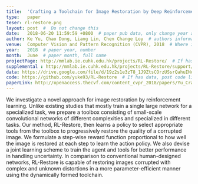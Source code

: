 ```yaml
---
title:  'Crafting a Toolchain for Image Restoration by Deep Reinforcement Learning'  #  Paper title, covered by ''
type:   paper
teser: rl-restore.png
layout: post  #  Do not change this
date:   2018-06-20 11:59:59 +0800  # paper pub data, only change year and month according to this format
author: Ke Yu, Chao Dong, Liang Lin, Chen Change Loy  # authors information
venue:  Computer Vision and Pattern Recognition (CVPR), 2018  # Where it be, ICCV and CVPR remove IEEE Conference on, 
year:   2018  # paper year, number
month:  June  # paper month, full name
projectPage: http://mmlab.ie.cuhk.edu.hk/projects/RL-Restore/  # If has project page, link here, otherwise None
supplemental : http://mmlab.ie.cuhk.edu.hk/projects/RL-Restore/support/supp.pdf
data: https://drive.google.com/file/d/19z2s1e3zT8_1J9ZtsCOrzUSsrQahuINo/view?usp=drive_open  # If has data, post data link here, otherwise None
code: https://github.com/yuke93/RL-Restore  # If has data, post code link here, otherwise None
paperLink: http://openaccess.thecvf.com/content_cvpr_2018/papers/Yu_Crafting_a_Toolchain_CVPR_2018_paper.pdf  # post paper pdf link here
---
```


We investigate a novel approach for image restoration by reinforcement learning. Unlike existing studies that mostly train a single large network for a specialized task, we prepare a toolbox consisting of small-scale convolutional networks of different complexities and specialized in different tasks. Our method, RL-Restore, then learns a policy to select appropriate tools from the toolbox to progressively restore the quality of a corrupted image. We formulate a step-wise reward function proportional to how well the image is restored at each step to learn the action policy. We also devise a joint learning scheme to train the agent and tools for better performance in handling uncertainty. In comparison to conventional human-designed networks, RL-Restore is capable of restoring images corrupted with complex and unknown distortions in a more parameter-efficient manner using the dynamically formed toolchain.